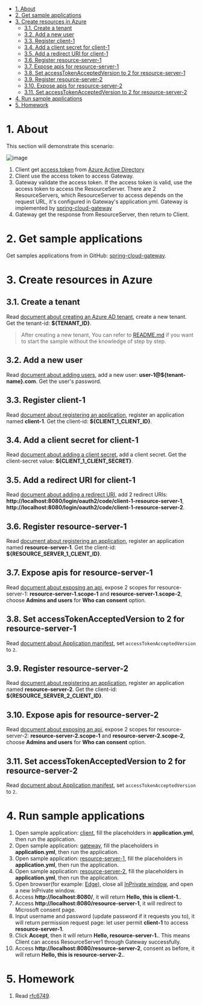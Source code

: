 - [1. About](#1-about)
- [2. Get sample applications](#2-get-sample-applications)
- [3. Create resources in Azure](#3-create-resources-in-azure)
	* [3.1. Create a tenant](#31-create-a-tenant)
	* [3.2. Add a new user](#32-add-a-new-user)
	* [3.3. Register client-1](#33-register-client-1)
	* [3.4. Add a client secret for client-1](#34-add-a-client-secret-for-client-1)
	* [3.5. Add a redirect URI for client-1](#35-add-a-redirect-uri-for-client-1)
	* [3.6. Register resource-server-1](#36-register-resource-server-1)
	* [3.7. Expose apis for resource-server-1](#37-expose-apis-for-resource-server-1)
	* [3.8. Set accessTokenAcceptedVersion to 2 for resource-server-1](#38-set-accesstokenacceptedversion-to-2-for-resource-server-1)
	* [3.9. Register resource-server-2](#39-register-resource-server-2)
	* [3.10. Expose apis for resource-server-2](#310-expose-apis-for-resource-server-2)
	* [3.11. Set accessTokenAcceptedVersion to 2 for resource-server-2](#311-set-accesstokenacceptedversion-to-2-for-resource-server-2)
- [4. Run sample applications](#4-run-sample-applications)
- [5. Homework](#5-homework)


# 1. About

This section will demonstrate this scenario:

![image](https://user-images.githubusercontent.com/13167207/148503627-700f287c-ea93-4957-b811-ad8f7f8c5ed3.png)

1. Client get [access token](https://docs.microsoft.com/azure/active-directory/develop/access-tokens) from [Azure Active Directory](https://azure.microsoft.com/services/active-directory/)
2. Client use the access token to access Gateway.
3. Gateway validate the access token. If the access token is valid, use the access token to access the ResourceServer. There are 2 ResourceServers, which ResourceServer to access depends on the request URL, it's configured in Gateway's application.yml. Gateway is implemented by [spring-cloud-gateway](https://docs.spring.io/spring-cloud-gateway/docs/current/reference/html/)
4. Gateway get the response from ResourceServer, then return to Client.

# 2. Get sample applications
Get samples applications from in GitHub: [spring-cloud-gateway](../../../../reactive/webflux/oauth2/spring-cloud-gateway).

# 3. Create resources in Azure

## 3.1. Create a tenant
Read [document about creating an Azure AD tenant](https://docs.microsoft.com/azure/active-directory/develop/quickstart-create-new-tenant#create-a-new-azure-ad-tenant), create a new tenant. Get the tenant-id: **${TENANT_ID}**.  
> After creating a new tenant, You can refer to [README.md](../../../../reactive/webflux/oauth2/spring-cloud-gateway/README.md) if you want to start the sample without the knowledge of step by step.

## 3.2. Add a new user
Read [document about adding users](https://docs.microsoft.com/azure/active-directory/fundamentals/add-users-azure-active-directory), add a new user: **user-1@${tenant-name}.com**. Get the user's password.

## 3.3. Register client-1
Read [document about registering an application](https://docs.microsoft.com/azure/active-directory/develop/quickstart-register-app), register an application named **client-1**. Get the client-id: **${CLIENT_1_CLIENT_ID}**.

## 3.4. Add a client secret for client-1
Read [document about adding a client secret](https://docs.microsoft.com/azure/active-directory/develop/quickstart-register-app#add-a-client-secret), add a client secret. Get the client-secret value: **${CLIENT_1_CLIENT_SECRET}**.

## 3.5. Add a redirect URI for client-1
Read [document about adding a redirect URI](https://docs.microsoft.com/azure/active-directory/develop/quickstart-register-app#add-a-redirect-uri), add 2 redirect URIs: **http://localhost:8080/login/oauth2/code/client-1-resource-server-1**, **http://localhost:8080/login/oauth2/code/client-1-resource-server-2**.

## 3.6. Register resource-server-1
Read [document about registering an application](https://docs.microsoft.com/azure/active-directory/develop/quickstart-register-app), register an application named **resource-server-1**. Get the client-id: **${RESOURCE_SERVER_1_CLIENT_ID}**.

## 3.7. Expose apis for resource-server-1
Read [document about exposing an api](https://docs.microsoft.com/azure/active-directory/develop/quickstart-configure-app-expose-web-apis), expose 2 scopes for resource-server-1: **resource-server-1.scope-1** and **resource-server-1.scope-2**, choose **Admins and users** for **Who can consent** option.

## 3.8. Set accessTokenAcceptedVersion to 2 for resource-server-1
Read [document about Application manifest](https://docs.microsoft.com/azure/active-directory/develop/reference-app-manifest#accesstokenacceptedversion-attribute), set `accessTokenAcceptedVersion` to `2`.

## 3.9. Register resource-server-2
Read [document about registering an application](https://docs.microsoft.com/azure/active-directory/develop/quickstart-register-app), register an application named **resource-server-2**. Get the client-id: **${RESOURCE_SERVER_2_CLIENT_ID}**.

## 3.10. Expose apis for resource-server-2
Read [document about exposing an api](https://docs.microsoft.com/azure/active-directory/develop/quickstart-configure-app-expose-web-apis), expose 2 scopes for resource-server-2: **resource-server-2.scope-1** and **resource-server-2.scope-2**, choose **Admins and users** for **Who can consent** option.

## 3.11. Set accessTokenAcceptedVersion to 2 for resource-server-2
Read [document about Application manifest](https://docs.microsoft.com/azure/active-directory/develop/reference-app-manifest#accesstokenacceptedversion-attribute), set `accessTokenAcceptedVersion` to `2`.

# 4. Run sample applications
1. Open sample application: [client](../../../../reactive/webflux/oauth2/spring-cloud-gateway/client), fill the placeholders in **application.yml**, then run the application.
2. Open sample application: [gateway](../../../../reactive/webflux/oauth2/spring-cloud-gateway/gateway), fill the placeholders in **application.yml**, then run the application.
3. Open sample application: [resource-server-1](../../../../reactive/webflux/oauth2/spring-cloud-gateway/resource-server-1), fill the placeholders in **application.yml**, then run the application.
4. Open sample application: [resource-server-2](../../../../reactive/webflux/oauth2/spring-cloud-gateway/resource-server-2), fill the placeholders in **application.yml**, then run the application.
5. Open browser(for example: [Edge](https://www.microsoft.com/edge?r=1)), close all [InPrivate window](https://support.microsoft.com/microsoft-edge/browse-inprivate-in-microsoft-edge-cd2c9a48-0bc4-b98e-5e46-ac40c84e27e2), and open a new InPrivate window.
6. Access **http://localhost:8080/**, it will return **Hello, this is client-1.**.
7. Access **http://localhost:8080/resource-server-1**, it will redirect to Microsoft consent page.
9. Input username and password (update password if it requests you to), it will return permission request page: let user permit **client-1** to access **resource-server-1**.
11. Click **Accept**, then it will return **Hello, resource-server-1.**. This means Client can access ResourceServer1 through Gateway successfully.
12. Access **http://localhost:8080/resource-server-2**, consent as before, it will return **Hello, this is resource-server-2.**.

# 5. Homework
1. Read [rfc6749](https://datatracker.ietf.org/doc/html/rfc6749).
